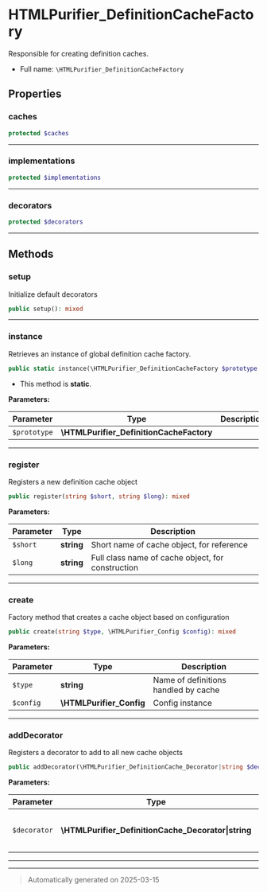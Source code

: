
# HTMLPurifier_DefinitionCacheFactory

Responsible for creating definition caches.



* Full name: `\HTMLPurifier_DefinitionCacheFactory`



## Properties


### caches



```php
protected $caches
```






***

### implementations



```php
protected $implementations
```






***

### decorators



```php
protected $decorators
```






***

## Methods


### setup

Initialize default decorators

```php
public setup(): mixed
```












***

### instance

Retrieves an instance of global definition cache factory.

```php
public static instance(\HTMLPurifier_DefinitionCacheFactory $prototype = null): \HTMLPurifier_DefinitionCacheFactory
```



* This method is **static**.




**Parameters:**

| Parameter | Type | Description |
|-----------|------|-------------|
| `$prototype` | **\HTMLPurifier_DefinitionCacheFactory** |  |





***

### register

Registers a new definition cache object

```php
public register(string $short, string $long): mixed
```








**Parameters:**

| Parameter | Type | Description |
|-----------|------|-------------|
| `$short` | **string** | Short name of cache object, for reference |
| `$long` | **string** | Full class name of cache object, for construction |





***

### create

Factory method that creates a cache object based on configuration

```php
public create(string $type, \HTMLPurifier_Config $config): mixed
```








**Parameters:**

| Parameter | Type | Description |
|-----------|------|-------------|
| `$type` | **string** | Name of definitions handled by cache |
| `$config` | **\HTMLPurifier_Config** | Config instance |





***

### addDecorator

Registers a decorator to add to all new cache objects

```php
public addDecorator(\HTMLPurifier_DefinitionCache_Decorator|string $decorator): mixed
```








**Parameters:**

| Parameter | Type | Description |
|-----------|------|-------------|
| `$decorator` | **\HTMLPurifier_DefinitionCache_Decorator&#124;string** | An instance or the name of a decorator |





***


***
> Automatically generated on 2025-03-15
